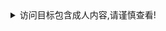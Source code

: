 <details>
  <summary>访问目标包含成人内容,请谨慎查看!</summary>
   <p>
    ![:name](https://count.getloli.com/get/@rokate?theme=gelbooru-h)
  </p>
  
</details>
